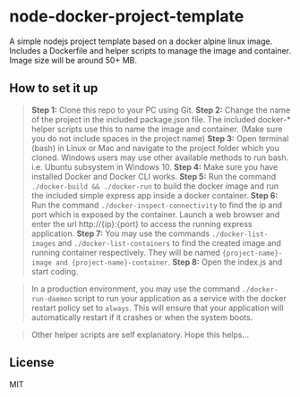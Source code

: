 node-docker-project-template
============================

A simple nodejs project template based on a docker alpine linux image. Includes a Dockerfile and helper scripts to manage the image and container. Image size will be around 50+ MB.

How to set it up
----------------

> **Step 1:** Clone this repo to your PC using Git.
> **Step 2:** Change the name of the project in the included package.json file. The included docker-* helper scripts use this to name the image and container. (Make sure you do not include spaces in the project name)
> **Step 3:** Open terminal (bash) in Linux or Mac and navigate to the project folder which you cloned. Windows users may use other available methods to run bash. i.e. Ubuntu subsystem in Windows 10.
> **Step 4:** Make sure you have installed Docker and Docker CLI works.
> **Step 5:** Run the command `./docker-build && ./docker-run` to build the docker image and run the included simple express app inside a docker container.
> **Step 6:** Run the command `./docker-inspect-connectivity` to find the ip and port which is exposed by the container. Launch a web browser and enter the url http://{ip}:{port} to access the running express application.
> **Step 7:** You may use the commands `./docker-list-images` and `./docker-list-containers` to find the created image and running container respectively. They will be named `{project-name}-image and {project-name}-container`.
> **Step 8:** Open the index.js and start coding. 

> In a production environment, you may use the command `./docker-run-daemon` script to run your application as a service with the docker restart policy set to `always`. This will ensure that your application will automatically restart if it crashes or when the system boots.

> Other helper scripts are self explanatory. Hope this helps...

License
-------
MIT


